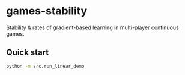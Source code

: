 # games-stability 
Stability & rates of gradient-based learning in multi-player continuous games.  
## Quick start 
```bash pip install torch matplotlib 
python -m src.run_linear_demo 